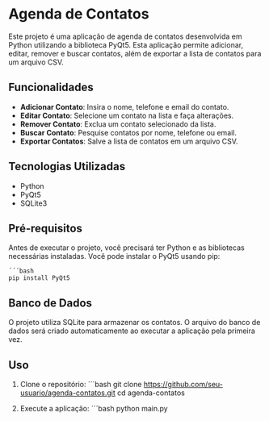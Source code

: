 # Agenda de Contatos

Este projeto é uma aplicação de agenda de contatos desenvolvida em Python utilizando a biblioteca PyQt5. Esta aplicação permite adicionar, editar, remover e buscar contatos, além de exportar a lista de contatos para um arquivo CSV.

## Funcionalidades

- **Adicionar Contato**: Insira o nome, telefone e email do contato.
- **Editar Contato**: Selecione um contato na lista e faça alterações.
- **Remover Contato**: Exclua um contato selecionado da lista.
- **Buscar Contato**: Pesquise contatos por nome, telefone ou email.
- **Exportar Contatos**: Salve a lista de contatos em um arquivo CSV.

## Tecnologias Utilizadas

- Python
- PyQt5
- SQLite3

## Pré-requisitos

Antes de executar o projeto, você precisará ter Python e as bibliotecas necessárias instaladas. Você pode instalar o PyQt5 usando pip:

    ´´´bash
    pip install PyQt5

## Banco de Dados

O projeto utiliza SQLite para armazenar os contatos. O arquivo do banco de dados será criado automaticamente ao executar a aplicação pela primeira vez.

## Uso

1. Clone o repositório:
    ´´´bash
    git clone https://github.com/seu-usuario/agenda-contatos.git
    cd agenda-contatos

2. Execute a aplicação:
    ´´´bash
    python main.py
